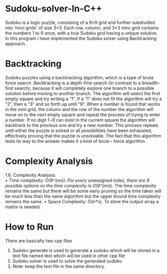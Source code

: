 # Sudoku-solver-In-C++
Sudoku is a logic puzzle, consisting of a 9×9 grid and further subdivided into ‘mini-grids’ of size 3×3. Each row, column, and 3×3 mini-grid contains the numbers 1 to 9 once, with a true Sudoku grid having a unique solution. 
In this program i have implemented the Sudoku solver using Backtracking approach.
# Backtracking
Sudoku puzzles using a backtracking algorithm, which is a type of brute force search .Backtracking is a depth-first search (in contrast to a breadth-first search), because it will completely explore one branch to a possible solution before moving to another branch. The algorithm will select the first empty square and try writing a “1”. If a “1” does not fit the algorithm will try a “2”, then a “3” and so forth up until “9”. When a number is found that works in the mini grid, the column and the row of the number the algorithm will move on to the next empty square and repeat the process of trying to enter a number. If no digit 1¬9 can exist in the current square the algorithm will backtrack to the previous one and try a new number. This process repeats until either the puzzle is solved or all possibilities have been exhausted, effectively proving that the puzzle is unsolvable. The fact that this algorithm tests its way to the answer makes it a kind of brute¬ force algorithm. 
# Complexity Analysis
1.6.	Complexity Analysis:  
•	Time complexity:  O(9^(n*n)). 
For every unassigned index, there are 9 possible options so the time complexity is O(9^(n*n)). The time complexity remains the same but there will be some early pruning so the time taken will be much less than the naive algorithm but the upper bound time complexity remains the same.
•	Space Complexity: O(n*n). 
To store the output array a matrix is needed.
# How to Run 
There are basically two cpp files 
1. Sudoku generate is used to generate a sudoku which will be stored in a text file named text which will be used in other cpp file
2. Sudoku solver is used to solve the generated sudoku 
3. Note: keep the text file in the same directory.
